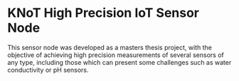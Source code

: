 # KNoT High Precision IoT Sensor Node

This sensor node was developed as a masters thesis project, with the objective of achieving high precision measurements of several sensors of any type, including those which can present some challenges such as water conductivity or pH sensors.
